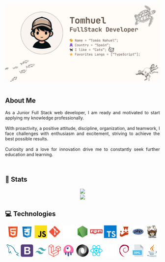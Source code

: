 <div align="justify">
    <div align="center">
        <img src="./assets/banner.png" alt="Banner">
    </div>
    <br>
    <h2>About Me</h2>
    As a Junior Full Stack web developer, I am ready and motivated to start applying my knowledge professionally.
    <br>
    <br>
    With proactivity, a positive attitude, discipline, organization, and teamwork, I face challenges with enthusiasm and excitement, striving to achieve the best possible results.
    <br>
    <br>
    Curiosity and a love for innovation drive me to constantly seek further education and learning.
    </p>
    <br>
    <h2>🎨 Stats</h2>
    <div align="center">
        <img src="https://github-readme-stats.vercel.app/api?username=tomhuel&show_icons=true&theme=gruvbox_light&title_color=604F41&hide_border=true">
    </div>
    <div align='center'>
        <img src="https://github-readme-stats.vercel.app/api/top-langs/?username=tomhuel&layout=pie&theme=gruvbox_light&exclude_repo=dpl22-23">
    </div>
    <h2>💻 Technologies</h2>
    <div style="display: flex; justify-content: center; align-items: center; gap: 5px; flex-wrap: wrap;">
        <img src="./assets/technologies/html.svg" style="width: 8%; margin-bottom: 1rem;" title="HTML 5"/>
        <img src="./assets/technologies/css.svg" style="width: 8%; margin-bottom: 1rem;" title="CSS 3"/>
        <img src="./assets/technologies/javascript.svg" style="width: 8%; margin-bottom: 1rem;" title="JavaScript"/>
        <img src="./assets/technologies/git.svg" style="width: 8%; margin-bottom: 1rem;" title="git"/>
        <img src="./assets/technologies/github.svg" style="width: 8%; margin-bottom: 1rem;" title="GitHub"/>
        <img src="./assets/technologies/node.svg" style="width: 8%; margin-bottom: 1rem;" title="NodeJS"/>
        <img src="./assets/technologies/npm.svg" style="width: 8%; margin-bottom: 1rem;" title="Node Package Modules"/>
        <img src="./assets/technologies/typescript.svg" style="width: 8%; margin-bottom: 1rem;" title="TypeScript"/>
        <img src="./assets/technologies/jest.svg" style="width: 8%; margin-bottom: 1rem;" title="Jest"/>
        <img src="./assets/technologies/php.svg" style="width: 8%; margin-bottom: 1rem;" title="PHP"/>
        <img src="./assets/technologies/composer.svg" style="width: 8%; margin-bottom: 1rem;" title="Composer"/>
        <img src="./assets/technologies/mysql.svg" style="width: 8%; margin-bottom: 1rem;" title="MySQL"/>
        <img src="./assets/technologies/bootstrap.svg" style="width: 8%; margin-bottom: 1rem;" title="Bootstrap 5"/>
        <img src="./assets/technologies/tailwind.svg" style="width: 8%; margin-bottom: 1rem;" title="Tailwind CSS"/>
        <img src="./assets/technologies/laravel.svg" style="width: 8%; margin-bottom: 1rem;" title="Laravel"/>
        <img src="./assets/technologies/livewire.svg" style="width: 8%; margin-bottom: 1rem;" title="Livewire"/>
        <img src="./assets/technologies/json.svg" style="width: 8%; margin-bottom: 1rem;" title="json"/>
        <img src="./assets/technologies/react.svg" style="width: 8%; margin-bottom: 1rem;" title="ReactJS"/>
        <img src="./assets/technologies/next.svg" style="width: 8%; margin-bottom: 1rem;" title="NextJS"/>
        <img src="./assets/technologies/debian.svg" style="width: 8%; margin-bottom: 1rem;" title="Debian & Ubuntu"/>
        <img src="./assets/technologies/xml.svg" style="width: 8%; margin-bottom: 1rem;" title="XML"/>
        <img src="./assets/technologies/java.svg" style="width: 8%; margin-bottom: 1rem;" title="Java"/>
    </div>
</div>
